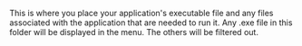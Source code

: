 This is where you place your application's executable file and any files associated with the application that are needed to run it.
Any .exe file in this folder will be displayed in the menu. The others will be filtered out.
